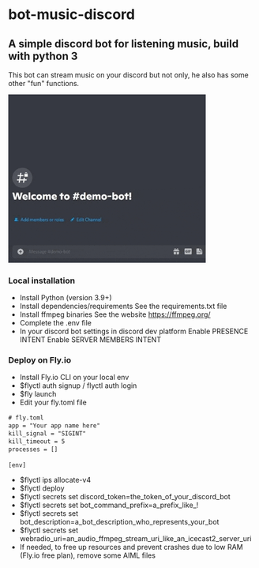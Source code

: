 # bot-music-discord
## A simple discord bot for listening music, build with python 3
This bot can stream music on your discord but not only, he also has some other "fun" functions.

<img src="demo-readme.gif" width="400" />

### Local installation
- Install Python (version 3.9+)
- Install dependencies/requirements
See the requirements.txt file
- Install ffmpeg binaries
See the website https://ffmpeg.org/
- Complete the .env file
- In your discord bot settings in discord dev platform
Enable PRESENCE INTENT
Enable SERVER MEMBERS INTENT

### Deploy on Fly.io
- Install Fly.io CLI on your local env
- $flyctl auth signup / flyctl auth login
- $fly launch
- Edit your fly.toml file
````
# fly.toml
app = "Your app name here"
kill_signal = "SIGINT"
kill_timeout = 5
processes = []

[env]
````
- $flyctl ips allocate-v4
- $flyctl deploy
- $flyctl secrets set discord_token=the_token_of_your_discord_bot
- $flyctl secrets set bot_command_prefix=a_prefix_like_!
- $flyctl secrets set bot_description=a_bot_description_who_represents_your_bot
- $flyctl secrets set webradio_uri=an_audio_ffmpeg_stream_uri_like_an_icecast2_server_uri
- If needed, to free up resources and prevent crashes due to low RAM (Fly.io free plan), remove some AIML files
